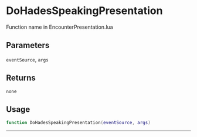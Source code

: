 # DoHadesSpeakingPresentation
Function name in EncounterPresentation.lua
## Parameters
`eventSource`, `args`
## Returns
`none`
## Usage
```lua
function DoHadesSpeakingPresentation(eventSource, args)
```
---
